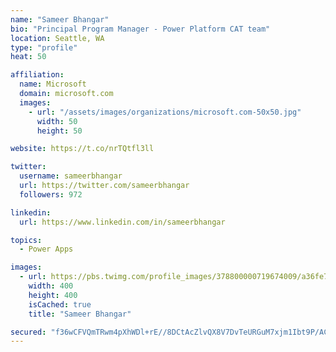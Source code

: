 ```yaml
---
name: "Sameer Bhangar"
bio: "Principal Program Manager - Power Platform CAT team"
location: Seattle, WA
type: "profile"
heat: 50

affiliation:
  name: Microsoft
  domain: microsoft.com
  images:
    - url: "/assets/images/organizations/microsoft.com-50x50.jpg"
      width: 50
      height: 50

website: https://t.co/nrTQtfl3ll

twitter:
  username: sameerbhangar
  url: https://twitter.com/sameerbhangar
  followers: 972

linkedin:
  url: https://www.linkedin.com/in/sameerbhangar

topics:
  - Power Apps

images:
  - url: https://pbs.twimg.com/profile_images/378800000719674009/a36fe7ddfab1778b76e5793772e43798_400x400.jpeg
    width: 400
    height: 400
    isCached: true
    title: "Sameer Bhangar"

secured: "f36wCFVQmTRwm4pXhWDl+rE//8DCtAcZlvQX8V7DvTeURGuM7xjm1Ibt9P/ACVqD4z1Uzgz9QPNsj83xUhsTcRoPuyIqE6yqPF4IIM0M+oQH+j6w508vQJDP/zBfAcD8jXTXfzOwocxdyOxjUmT4WkhC4ZgOG9KDqQrzd4nfmuAKaPG/QEqkoKY0xhu9lOE2e2p3wqJZ37Rr4PTCDMmYgiJkhXs7XYqXeu5B81SASnOp0xyPespSHWsXmG+7hlmQjVupnzpWMf7SIQ3RWN3kXRZwIAXhaYGVd0KDmxnOeGlJVpj34QZORmIYnfKJxYQIbbU1AzYhMri3iaDmk6dcgpg8YS/rQ/+cUx/TJ8pRP9iAsfocL/APEaHGcJBaBmDI45TksjOtZBQfdyXE+JcjWA==;Tt69cNTD7OTbUyzLJ1qn+A=="
---
```



